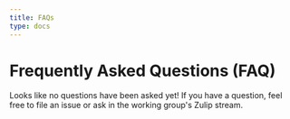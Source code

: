 ```yaml
---
title: FAQs
type: docs
---
```

# Frequently Asked Questions (FAQ)

Looks like no questions have been asked yet! If you have a question, feel free to file an issue or ask in the working group's Zulip stream.